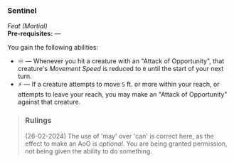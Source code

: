 ### Sentinel
*Feat (Martial)*  
**Pre-requisites:** —  

You gain the following abilities:
* ♾️ — Whenever you hit a creature with an "Attack of Opportunity", that creature's *Movement Speed* is reduced to `0` until the start of your next turn.
* ⚡ — If a creature attempts to move `5` ft. or more within your reach, or attempts to leave your reach, you may make an "Attack of Opportunity" against that creature.

> ### Rulings
>
> (26-02-2024) The use of 'may' over 'can' is correct here, as the effect to make an AoO is *optional*. You are being granted permission, not being given the ability to do something.
